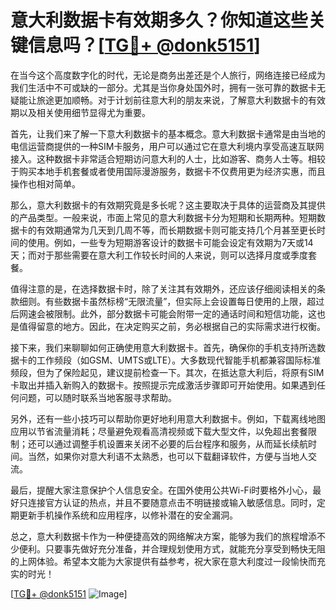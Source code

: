 # 意大利数据卡有效期多久？你知道这些关键信息吗？[[TG💪+ @donk5151](https://t.me/s/donk5151)]

在当今这个高度数字化的时代，无论是商务出差还是个人旅行，网络连接已经成为我们生活中不可或缺的一部分。尤其是当你身处国外时，拥有一张可靠的数据卡无疑能让旅途更加顺畅。对于计划前往意大利的朋友来说，了解意大利数据卡的有效期以及相关使用细节显得尤为重要。

首先，让我们来了解一下意大利数据卡的基本概念。意大利数据卡通常是由当地的电信运营商提供的一种SIM卡服务，用户可以通过它在意大利境内享受高速互联网接入。这种数据卡非常适合短期访问意大利的人士，比如游客、商务人士等。相较于购买本地手机套餐或者使用国际漫游服务，数据卡不仅费用更为经济实惠，而且操作也相对简单。

那么，意大利数据卡的有效期究竟是多长呢？这主要取决于具体的运营商及其提供的产品类型。一般来说，市面上常见的意大利数据卡分为短期和长期两种。短期数据卡的有效期通常为几天到几周不等，而长期数据卡则可能支持几个月甚至更长时间的使用。例如，一些专为短期游客设计的数据卡可能会设定有效期为7天或14天；而对于那些需要在意大利工作较长时间的人来说，则可以选择月度或季度套餐。

值得注意的是，在选择数据卡时，除了关注其有效期外，还应该仔细阅读相关的条款细则。有些数据卡虽然标榜“无限流量”，但实际上会设置每日使用的上限，超过后网速会被限制。此外，部分数据卡可能会附带一定的通话时间和短信功能，这也是值得留意的地方。因此，在决定购买之前，务必根据自己的实际需求进行权衡。

接下来，我们来聊聊如何正确使用意大利数据卡。首先，确保你的手机支持所选数据卡的工作频段（如GSM、UMTS或LTE）。大多数现代智能手机都兼容国际标准频段，但为了保险起见，建议提前检查一下。其次，在抵达意大利后，将原有SIM卡取出并插入新购入的数据卡。按照提示完成激活步骤即可开始使用。如果遇到任何问题，可以随时联系当地客服寻求帮助。

另外，还有一些小技巧可以帮助你更好地利用意大利数据卡。例如，下载离线地图应用以节省流量消耗；尽量避免观看高清视频或下载大型文件，以免超出套餐限制；还可以通过调整手机设置来关闭不必要的后台程序和服务，从而延长续航时间。当然，如果你对意大利语不太熟悉，也可以下载翻译软件，方便与当地人交流。

最后，提醒大家注意保护个人信息安全。在国外使用公共Wi-Fi时要格外小心，最好只连接官方认证的热点，并且不要随意点击不明链接或输入敏感信息。同时，定期更新手机操作系统和应用程序，以修补潜在的安全漏洞。

总之，意大利数据卡作为一种便捷高效的网络解决方案，能够为我们的旅程增添不少便利。只要事先做好充分准备，并合理规划使用方式，就能充分享受到畅快无阻的上网体验。希望本文能为大家提供有益参考，祝大家在意大利度过一段愉快而充实的时光！

[[TG💪+ @donk5151](https://t.me/s/donk5151) ![Image](https://i.postimg.cc/rwNCRYN7/Snipaste-2025-04-30-17-27-05.png)]